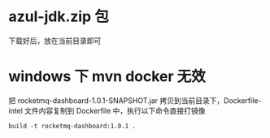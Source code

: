 # azul-jdk.zip 包

下载好后，放在当前目录即可

# windows 下 mvn docker 无效

把 rocketmq-dashboard-1.0.1-SNAPSHOT.jar 拷贝到当前目录下，Dockerfile-intel 文件内容复制到 Dockerfile 中，执行以下命令直接打镜像

    build -t rocketmq-dashboard:1.0.1 .